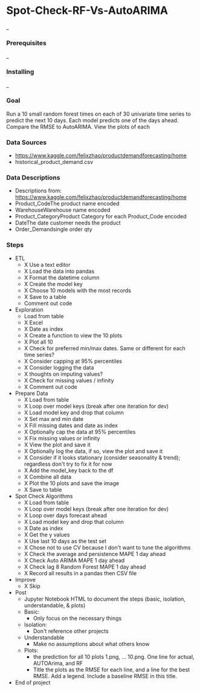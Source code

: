# Spot-Check-RF-Vs-AutoARIMA

_

### Prerequisites

_

### Installing

_

### Goal

Run a 10 small random forest times on each of 30 univariate time series to predict the next 10 days.  Each model predicts one of the days ahead.  Compare the RMSE to AutoARIMA.  View the plots of each

### Data Sources

- https://www.kaggle.com/felixzhao/productdemandforecasting/home
- historical_product_demand.csv

### Data Descriptions

- Descriptions from: https://www.kaggle.com/felixzhao/productdemandforecasting/home
- Product_CodeThe product name encoded
- WarehouseWarehouse name encoded
- Product_CategoryProduct Category for each Product_Code encoded
- DateThe date customer needs the product
- Order_Demandsingle order qty


### Steps

- ETL
  - X Use a text editor
  - X Load the data into pandas
  - X Format the datetime column
  - X Create the model key
  - X Choose 10 models with the most records
  - X Save to a table
  - Comment out code
- Exploration
  - Load from table
  - X Excel
  - X Date as index
  - X Create a function to view the 10 plots
  - X Plot all 10
  - X Check for preferred min/max dates.  Same or different for each time series?
  - X Consider capping at 95% percentiles
  - X Consider logging the data
  - X thoughts on imputing values?
  - X Check for missing values / infinity
  - X Comment out code  
- Prepare Data
  - X Load from table
  - X Loop over model keys (break after one iteration for dev)  
  - X Load model key and drop that column
  - X Set max and min date
  - X Fill missing dates and date as index
  - X Optionally cap the data at 95% percentiles
  - X Fix missing values or infinity
  - X View the plot and save it
  - X Optionally log the data, if so, view the plot and save it
  - X Consider if it looks stationary (consider seasonality & trend); regardless don't try to fix it for now
  - X Add the model_key back to the df
  - X Combine all data
  - X Plot the 10 plots and save the image
  - X Save to table
- Spot Check Algorithms
  - X Load from table
  - X Loop over model keys (break after one iteration for dev)  
  - X Loop over days forecast ahead
  - X Load model key and drop that column
  - X Date as index
  - X Get the y values
  - X Use last 10 days as the test set
  - X Chose not to use CV because I don't want to tune the algorithms
  - X Check the average and persistence MAPE 1 day ahead
  - X Check Auto ARIMA MAPE 1 day ahead
  - X Check lag 8 Random Forest MAPE 1 day ahead
  - X Record all results in a pandas then CSV file
- Improve
  - X Skip
- Post
  - Jupyter Notebook HTML to document the steps (basic, isolation, understandable, & plots)
  - Basic:
    - Only focus on the necessary things
  - Isolation:
    - Don't reference other projects
  - Understandable
    - Make no assumptions about what others know
  - Plots:
    - the prediction for all 10 plots 1.png, ... 10.png.  One line for actual, AUTOArima, and RF
    - Title the plots as the RMSE for each line, and a line for the best RMSE.  Add a legend.  Include a baseline RMSE in this title.
- End of project
